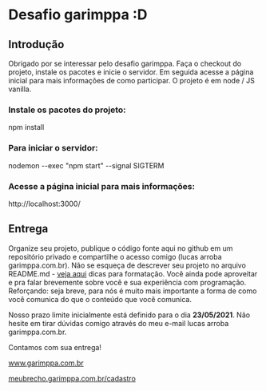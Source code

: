 # Desafio garimppa :D

## Introdução

Obrigado por se interessar pelo desafio garimppa. Faça o checkout do projeto, instale os pacotes e inicie o servidor. Em seguida acesse a página inicial para mais informações de como participar. O projeto é em node / JS vanilla.

### Instale os pacotes do projeto:

npm install

### Para iniciar o servidor:

nodemon --exec "npm start" --signal SIGTERM

### Acesse a página inicial para mais informações:

http://localhost:3000/


## Entrega

Organize seu projeto, publique o código fonte aqui no github em um repositório privado e compartilhe o acesso comigo (lucas arroba garimppa.com.br). Não se esqueça de descrever seu projeto no arquivo README.md - [veja aqui](https://guides.github.com/features/mastering-markdown/) dicas para formatação. Você ainda pode aproveitar e pra falar brevemente sobre você e sua experiência com programação. Reforçando: seja breve, para nós é muito mais importante a forma de como você comunica do que o conteúdo que você comunica.

Nosso prazo limite inicialmente está definido para o dia **23/05/2021**. Não hesite em tirar dúvidas comigo através do meu e-mail lucas arroba garimppa.com.br.

Contamos com sua entrega!


www.garimppa.com.br

[meubrecho.garimppa.com.br/cadastro](https://meubrecho.garimppa.com.br/cadastro)

